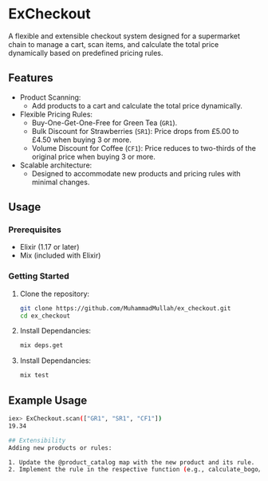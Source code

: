 # ExCheckout

A flexible and extensible checkout system designed for a supermarket chain to manage a cart, scan items, and calculate the total price dynamically based on predefined pricing rules.

## Features

- Product Scanning:
  - Add products to a cart and calculate the total price dynamically.
- Flexible Pricing Rules:
  - Buy-One-Get-One-Free for Green Tea (`GR1`).
  - Bulk Discount for Strawberries (`SR1`): Price drops from £5.00 to £4.50 when buying 3 or more.
  - Volume Discount for Coffee (`CF1`): Price reduces to two-thirds of the original price when buying 3 or more.
- Scalable architecture:
  - Designed to accommodate new products and pricing rules with minimal changes.

## Usage

### Prerequisites

- Elixir (1.17 or later)
- Mix (included with Elixir)

### Getting Started

1. Clone the repository:
   ```bash
   git clone https://github.com/MuhammadMullah/ex_checkout.git
   cd ex_checkout

2. Install Dependancies:
   ```bash
   mix deps.get

3. Install Dependancies:
   ```bash
   mix test

## Example Usage

  ```bash
  iex> ExCheckout.scan(["GR1", "SR1", "CF1"])
  19.34

## Extensibility
Adding new products or rules:

1. Update the @product_catalog map with the new product and its rule.
2. Implement the rule in the respective function (e.g., calculate_bogo/2, calculate_bulk/3).
